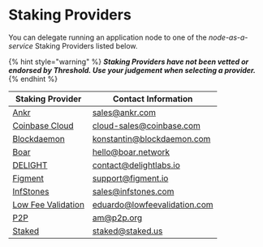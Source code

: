 # Staking Providers

You can delegate running an application node to one of the _node-as-a-service_ Staking Providers listed below.&#x20;

{% hint style="warning" %}
_**Staking Providers have not been vetted or endorsed by Threshold. Use your judgement when selecting a provider.**_
{% endhint %}

| Staking Provider                                    | Contact Information                                                 |
| --------------------------------------------------- | ------------------------------------------------------------------- |
| [Ankr](https://www.ankr.com/)                       | [sales@ankr.com](mailto:sales@ankr.com)                             |
| [Coinbase Cloud](https://www.coinbase.com/cloud)    | [cloud-sales@coinbase.com](mailto:cloud-sales@coinbase.com)         |
| [Blockdaemon](https://blockdaemon.com/)             | [konstantin@blockdaemon.com](mailto:konstantin@blockdaemon.com)     |
| [Boar](https://boar.network/)                       | [hello@boar.network](mailto:hello@boar.network)                     |
| [DELIGHT](https://delightlabs.io/)                  | [contact@delightlabs.io](mailto:contact@delightlabs.io)             |
| [Figment](https://figment.io/)                      | [support@figment.io](mailto:support@figment.io)                     |
| [InfStones](https://infstones.com/)                 | [sales@infstones.com](mailto:)                                      |
| [Low Fee Validation](https://lowfeevalidation.com/) | [eduardo@lowfeevalidation.com](mailto:eduardo@lowfeevalidation.com) |
| [P2P](https://p2p.org/)                             | [am@p2p.org](mailto:am@p2p.org)                                     |
| [Staked](https://staked.us/)                        | [staked@staked.us](mailto:staked%40staked.us)                       |

